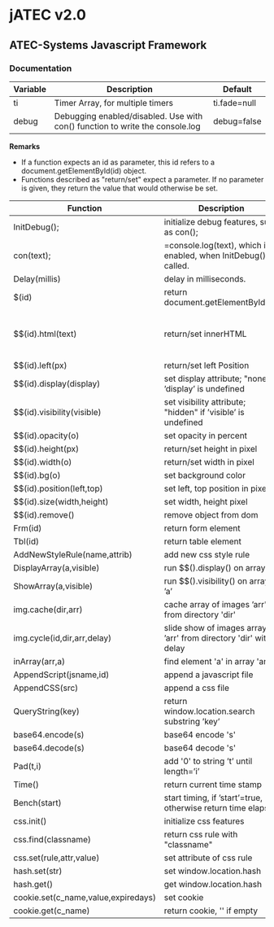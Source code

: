 # jATEC v2.0
## ATEC-Systems Javascript Framework
### Documentation


|Variable   |Description                                                                        |Default
|---        |---                                                                                |---
|ti         |Timer Array, for multiple timers                                                   |ti.fade=null
|debug      |Debugging enabled/disabled. Use with con() function to write the console.log         |debug=false

**Remarks**
* If a function expects an id as parameter, this id refers to a document.getElementById(id) object.
* Functions described as "return/set" expect a parameter.
If no parameter is given, they return the value that would otherwise be set.


|Function                               |Description  	                                                                     |Example
|---                    	            |---	                                                                             |---   
|InitDebug();                           |initialize debug features, such as con();                                           |
|con(text);                             |=console.log(text), which is enabled, when InitDebug(); is called.                  |
|Delay(millis)                          |delay in milliseconds.                                                              |Delay(1000);
|$(id)                                  |return document.getElementById(id)                                                  |$('test');
|$$(id).html(text)                      |return/set innerHTML                                                                |$('test').html('<p>test</p>');
|$$(id).left(px)                        |return/set left Position                                                            |$('test').left(100);
|$$(id).display(display)                |set display attribute; "none" if ’display’ is undefined                             |$('test').display('block');
|$$(id).visibility(visible)             |set visibility attribute; "hidden" if ’visible’ is undefined                        |$('test').visibility('visible');
|$$(id).opacity(o)                      |set opacity in percent                                                              |$('test').opacity(80);
|$$(id).height(px)                      |return/set height in pixel                                                          |$('test').height(10);
|$$(id).width(o)                        |return/set width in pixel                                                           |$('test').width(20);
|$$(id).bg(o)                           |set background color                                                                |$('test').width('#ddd');
|$$(id).position(left,top)              |set left, top position in pixel                                                     |$('test').position(10,20);
|$$(id).size(width,height)              |set width, height pixel                                                             |$('test').size(10,20);
|$$(id).remove()                        |remove object from dom                                                              |$('test').remove();
|Frm(id)                                |return form element                                                                 |Frm('test');
|Tbl(id)                                |return table element                                                                |Tbl('test');
|AddNewStyleRule(name,attrib)           |add new css style rule                                                              |AddNewStyleRule('div','color:black');
|DisplayArray(a,visible)                |run $$().display() on array ’a’                                                     |DisplayArray(['t1','t2'],'block');
|ShowArray(a,visible)                   |run $$().visibility() on array ’a’                                                  |ShowArray(['t1','t2'],'hidden');
|img.cache(dir,arr)                     |cache array of images ’arr' from directory 'dir'                                    |img.cache('images/',['ref.png','algo.png']);
|img.cycle(id,dir,arr,delay)            |slide show of images array ’arr' from directory 'dir' with delay                    |img.cycle('bw','',['1.jpg','2.jpg','3.jpg'],2000);
|inArray(arr,a)                         |find element 'a' in array 'arr'                                                     |con(inArray(['t1','t2'],'t3'));
|AppendScript(jsname,id)                |append a javascript file                                                            |AppendScript('scripts/flow.php','flow');
|AppendCSS(src)                         |append a css file                                                                   |AppendCSS('mobile.css');
|QueryString(key)                       |return window.location.search substring ’key’                                       |QueryString('page');
|base64.encode(s)                       |base64 encode 's'                                                                   |base64.encode("test");
|base64.decode(s)                       |base64 decode 's'                                                                   |base64.decode("dGVzdA==");
|Pad(t,i)                               |add '0' to string ’t’ until length=’i’                                              |Pad(t.getHours(),2);
|Time()                                 |return current time stamp                                                           |con(Time());
|Bench(start)                           |start timing, if ’start’=true, otherwise return time elapsed                        |Bench(true); con(Bench());
|css.init()                             |initialize css features                                                             |css.init();
|css.find(classname)                    |return css rule with "classname"                                                    |css.find('div');
|css.set(rule,attr,value)               |set attribute of css rule                                                           |css.set(css.find('div'),'float','left');
|hash.set(str)                          |set window.location.hash                                                            |hash.set('calendar');
|hash.get()                             |get window.location.hash                                                            |alert(hash.get());
|cookie.set(c_name,value,expiredays)    |set cookie                                                                          |cookie.set('email',f.email.value,90);
|cookie.get(c_name)                     |return cookie, '' if empty                                                          |cookie.get('email');
